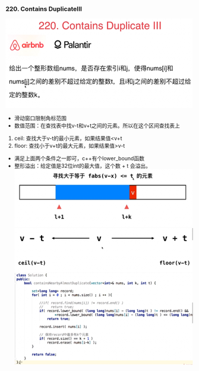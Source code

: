 ### 220. Contains DuplicateIII
![image](assets/clipboard-1540350780719.png)
- 滑动窗口限制角标范围
- 数值范围：在查找表中找v-t和v+t之间的元素。所以在这个区间查找表上
1. ceil: 查找大于v-t的最小元素，如果结果值<v+t
2. floor: 查找小于v+t的最大元素，如果结果值>v-t
- 满足上面两个条件之一即可，c++有个lower_bound函数
- 整形溢出：给定值是32位int的最大值，这个数 + t 会溢出。
![image](assets/clipboard-1540350783887.png)
![image](assets/clipboard-1540350787914.png)
![image](assets/clipboard-1540350790184.png)